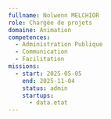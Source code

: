 ```yaml
---
fullname: Nolwenn MELCHIOR
role: Chargée de projets
domaine: Animation
competences:
  - Administration Publique
  - Communication
  - Facilitation
missions:
  - start: 2025-05-05
    end: 2025-11-04
    status: admin
    startups:
      - data.etat
---
```

